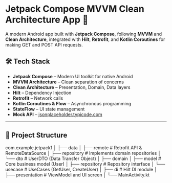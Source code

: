 # Jetpack Compose MVVM Clean Architecture App 🚀

A modern Android app built with **Jetpack Compose**, following **MVVM** and **Clean Architecture**, integrated with **Hilt**, **Retrofit**, and **Kotlin Coroutines** for making GET and POST API requests.

## 🛠️ Tech Stack

- **Jetpack Compose** – Modern UI toolkit for native Android
- **MVVM Architecture** – Clean separation of concerns
- **Clean Architecture** – Presentation, Domain, Data layers
- **Hilt** – Dependency Injection
- **Retrofit** – Network calls
- **Kotlin Coroutines & Flow** – Asynchronous programming
- **StateFlow** – UI state management
- **Mock API** – [jsonplaceholder.typicode.com](https://jsonplaceholder.typicode.com)

---

## 📂 Project Structure

com.example.jetpack1
│
├── data
│ ├── remote # Retrofit API & RemoteDataSource
│ ├── repository # Implements domain repositories
│ └── dto # UserDTO (Data Transfer Object)
│
├── domain
│ ├── model # Core business model (User)
│ ├── repository # Repository interface
│ └── usecase # UseCases (GetUser, CreateUser)
│
├── di # Hilt DI module
│
├── presentation # ViewModel and UI screen
│
└── MainActivity.kt
